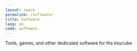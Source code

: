 ```yaml
---
layout: xware
permalink: /software/
title: Software
lang: en
code: software
---
```


Tools, games, and other dedicated software for the keycube